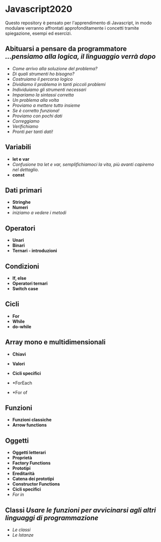 # Javascript2020

Questo repository è pensato per l'apprendimento di Javascript, in modo modulare verranno affrontati approfonditamente i concetti tramite spiegazione, esempi ed esercizi.

## Abituarsi a pensare da programmatore *...pensiamo alla logica, il linguaggio verrà dopo*
* *Come arrivo alla soluzione del problema?*
* *Di quali strumenti ho bisogno?*
* *Costruiamo il percorso logico*
* *Dividiamo il problema in tanti piccoli problemi*
* *Individuiamo gli strumenti necessari*
* *Impariamo la sintassi corretta*
* *Un problema alla volta*
* *Proviamo a mettere tutto insieme*
* *Se è corretto funziona!*
* *Proviamo con pochi dati*
* *Correggiamo*
* *Verifichiamo*
* *Pronti per tanti dati!*

## Variabili
* **let e var**
* *Confusione tra let e var, semplifichiamoci la vita, più avanti capiremo nel dettaglio.*
* **const**

## Dati primari
* **Stringhe**
* **Numeri**
* *iniziamo a vedere i metodi*

## Operatori
* **Unari**
* **Binari**
* **Ternari - introduzioni**

## Condizioni
* **If, else**
* **Operatori ternari**
* **Switch case**

## Cicli
* **For**
* **While**
* **do-while**

## Array mono e multidimensionali
* **Chiavi**
* **Valori**

* **Cicli specifici**
* *ForEach
* *For of

## Funzioni
* **Funzioni classiche**
* **Arrow functions**

## Oggetti

* **Oggetti letterari**
* **Proprietà**
* **Factory Functions**
* **Prototipi**
* **Ereditarità**
* **Catena dei prototipi**
* **Constructor Functions**
* **Cicli specifici**
* *For in*

## Classi *Usare le funzioni per avvicinarsi agli altri linguaggi di programmazione*
* *Le classi*
* *Le Istanze*
